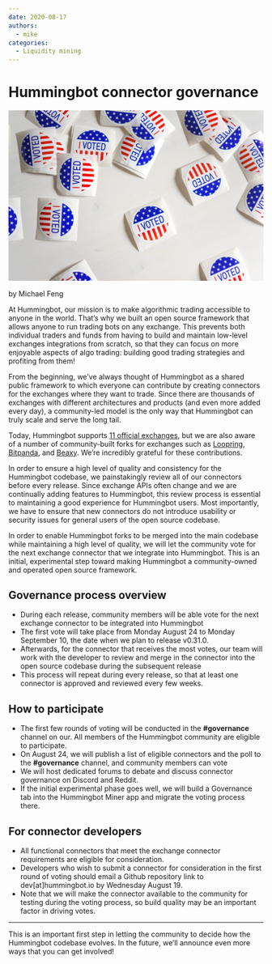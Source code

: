 ```yaml
---
date: 2020-08-17
authors:
  - mike
categories:
  - Liquidity mining
---
```


# Hummingbot connector governance

![](./cover--15-.webp)

by Michael Feng

At Hummingbot, our mission is to make algorithmic trading accessible to anyone in the world. That’s why we built an open source framework that allows anyone to run trading bots on any exchange. This prevents both individual traders and funds from having to build and maintain low-level exchanges integrations from scratch, so that they can focus on more enjoyable aspects of algo trading: building good trading strategies and profiting from them!

From the beginning, we’ve always thought of Hummingbot as a shared public framework to which everyone can contribute by creating connectors for the exchanges where they want to trade. Since there are thousands of exchanges with different architectures and products (and even more added every day), a community-led model is the only way that Hummingbot can truly scale and serve the long tail.

Today, Hummingbot supports [11 official exchanges](https://hummingbot.org/exchanges/), but we are also aware of a number of community-built forks for exchanges such as [Loopring](https://loopring.org/?ref=blog.hummingbot.org#/), [Bitpanda](https://www.bitpanda.com/en?ref=blog.hummingbot.org&utm_referrer=https://blog.hummingbot.org/2020-08-exchange-connector-governance/), and [Beaxy](https://www.beaxy.com/?ref=blog.hummingbot.org). We’re incredibly grateful for these contributions.

In order to ensure a high level of quality and consistency for the Hummingbot codebase, we painstakingly review all of our connectors before every release. Since exchange APIs often change and we are continually adding features to Hummingbot, this review process is essential to maintaining a good experience for Hummingbot users. Most importantly, we have to ensure that new connectors do not introduce usability or security issues for general users of the open source codebase.

In order to enable Hummingbot forks to be merged into the main codebase while maintaining a high level of quality, we will let the community vote for the next exchange connector that we integrate into Hummingbot. This is an initial, experimental step toward making Hummingbot a community-owned and operated open source framework.

## Governance process overview

- During each release, community members will be able vote for the next exchange connector to be integrated into Hummingbot
- The first vote will take place from Monday August 24 to Monday September 10, the date when we plan to release v0.31.0.
- Afterwards, for the connector that receives the most votes, our team will work with the developer to review and merge in the connector into the open source codebase during the subsequent release
- This process will repeat during every release, so that at least one connector is approved and reviewed every few weeks.

## How to participate
- The first few rounds of voting will be conducted in the **#governance** channel on our. All members of the Hummingbot community are eligible to participate.
- On August 24, we will publish a list of eligible connectors and the poll to the **#governance** channel, and community members can vote
- We will host dedicated forums to debate and discuss connector governance on Discord and Reddit.
- If the initial experimental phase goes well, we will build a Governance tab into the Hummingbot Miner app and migrate the voting process there. 

## For connector developers 
- All functional connectors that meet the exchange connector requirements are eligible for consideration.
- Developers who wish to submit a connector for consideration in the first round of voting should email a Github repository link to dev[at]hummingbot.io by Wednesday August 19.
- Note that we will make the connector available to the community for testing during the voting process, so build quality may be an important factor in driving votes.

---

This is an important first step in letting the community to decide how the Hummingbot codebase evolves. In the future, we’ll announce even more ways that you can get involved!